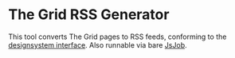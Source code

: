 The Grid RSS Generator
======================

This tool converts The Grid pages to RSS feeds, conforming to the [designsystem interface](http://developer.thegrid.io/designsystem.html). Also runnable via bare [JsJob](https://github.com/the-grid/jsjob).
